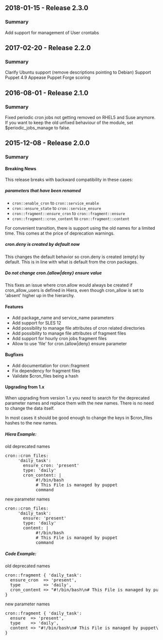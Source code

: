 ## 2018-01-15 - Release 2.3.0
### Summary
Add support for management of User crontabs

## 2017-02-20 - Release 2.2.0
### Summary
Clarify Ubuntu support (remove descriptions pointing to Debian)
Support Puppet 4.9
Appease Puppet Forge scoring

## 2016-08-01 - Release 2.1.0
### Summary
Fixed periodic cron jobs not getting removed on RHEL5 and Suse anymore.
If you want to keep the old unfixed behaviour of the module, set $periodic_jobs_manage to false.

## 2015-12-08 - Release 2.0.0
### Summary
#### Breaking News
This release breaks with backward compatibility in these cases:
##### parameters that have been renamed
- ```cron::enable_cron``` to ```cron::service_enable```
- ```cron::ensure_state``` to ```cron::service_ensure```
- ```cron::fragment::ensure_cron``` to ```cron::fragment::ensure```
- ```cron::fragment::cron_content``` to ```cron::fragment::content```

For convenient transition, there is support using the old names for a limited time.
This comes at the price of deprecation warnings.

##### cron.deny is created by default now

  This changes the default behavior so cron.deny is created (empty) by
  default. This is in line with what is default from the cron packages.

##### Do not change cron.{allow|deny} ensure value

  This fixes an issue where cron.allow would always be created if
  cron_allow_users is defined in Hiera, even though cron_allow is set to
  'absent' higher up in the hierarchy.

#### Features
- Add package_name and service_name parameters
- Add support for SLES 12
- Add possibility to manage file attributes of cron related directories
- Add possibility to manage file attributes of fragment files
- Add support for hourly cron jobs fragment files
- Allow to use 'file' for cron.{allow|deny} ensure parameter

#### Bugfixes
- Add documentation for cron::fragment
- Fix dependency for fragment files
- Validate $cron_files being a hash


#### Upgrading from 1.x
When upgrading from version 1.x you need to search for the deprecated parameter names
and replace them with the new names. There is no need to change the data itself.

In most cases it should be good enough to change the keys in $cron_files hashes to the new names.

##### Hiera Example:
old deprecated names
<pre>
cron::cron_files:
     'daily_task':
       ensure_cron: 'present'
       type: 'daily'
       cron_content: |
            #!/bin/bash
            # This File is managed by puppet
            command
</pre>

new parameter names
<pre>
cron::cron_files:
     'daily_task':
       ensure: 'present'
       type: 'daily'
       content: |
            #!/bin/bash
            # This File is managed by puppet
            command
</pre>

##### Code Example:
old deprecated names
<pre>
cron::fragment { 'daily_task':
  ensure_cron  => 'present',
  type         => 'daily',
  cron_content => "#!/bin/bash\n# This File is managed by puppet\ncommand",
}
</pre>

new parameter names
<pre>
cron::fragment { 'daily_task':
  ensure  => 'present',
  type    => 'daily',
  content => "#!/bin/bash\n# This File is managed by puppet\ncommand",
}
</pre>
